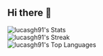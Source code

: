 ## Hi there 👋

![lucasgh91's Stats](https://github-readme-stats.vercel.app/api?username=lucasgh91&theme=tokyonight&show_icons=true&hide_border=true&count_private=true) \
![lucasgh91's Streak](https://github-readme-streak-stats.herokuapp.com/?user=lucasgh91&theme=tokyonight&hide_border=true) \
![lucasgh91's Top Languages](https://github-readme-stats.vercel.app/api/top-langs/?username=lucasgh91&theme=tokyonight&show_icons=true&hide_border=true&layout=compact)


<!--
**lucasgh91/lucasgh91** is a ✨ _special_ ✨ repository because its `README.md` (this file) appears on your GitHub profile.

Here are some ideas to get you started:

- 🔭 I’m currently working on ...
- 🌱 I’m currently learning ...
- 👯 I’m looking to collaborate on ...
- 🤔 I’m looking for help with ...
- 💬 Ask me about ...
- 📫 How to reach me: ...
- 😄 Pronouns: ...
- ⚡ Fun fact: ...
-->
